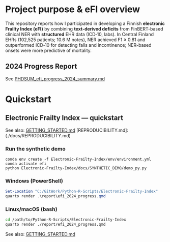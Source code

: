 ﻿
# Project purpose & eFI overview

This repository reports how I participated in developing a Finnish **electronic Frailty Index (eFI)** by combining **text-derived deficits** from FinBERT-based clinical NER with **structured** EHR data (ICD‑10, labs). In Central Finland EHRs (102,525 patients; 10.6 M notes), NER achieved F1 ≥ 0.81 and outperformed ICD‑10 for detecting falls and incontinence; NER-based onsets were more predictive of mortality. 

## 2024 Progress Report

See [PHDSUM_efi_progress_2024_summary.md](./docs/PHDSUM_efi_progress_2024_summary.md)

# Quickstart

## Electronic Frailty Index — quickstart

See also: 
        [GETTING_STARTED.md](./docs/GETTING_STARTED.md)
        [REPRODUCIBILITY.md]: (./docs/REPRODUCIBILITY.md)

### Run the synthetic demo

    conda env create -f Electronic-Frailty-Index/env/environment.yml
    conda activate efi
    python Electronic-Frailty-Index/docs/SYNTHETIC_DEMO/demo_py.py

### Windows (PowerShell)

```powershell
Set-Location "C:/GitWork/Python-R-Scripts/Electronic-Frailty-Index"
quarto render .\report\efi_2024_progress.qmd
```

### Linux/macOS (bash)

```bash
cd /path/to/Python-R-Scripts/Electronic-Frailty-Index
quarto render ./report/efi_2024_progress.qmd
```

See also: [GETTING_STARTED.md](./docs/GETTING_STARTED.md)
